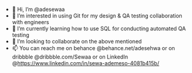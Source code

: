 - 👋 Hi, I’m @adesewaa
- 👀 I’m interested in using Git for my design & QA testing collaboration with engineers
- 🌱 I’m currently learning how to use SQL for conducting automated QA testing
- 💞️ I’m looking to collaborate on the above mentioned
- 📫 You can reach me on behance @behance.net/adesehwa or on dribbble @dribbble.com/Sewaa or on LinkedIn @https://www.linkedin.com/in/sewa-ademeso-4081b415b/

<!---
adesewaa/adesewaa is a ✨ special ✨ repository because its `README.md` (this file) appears on your GitHub profile.
You can click the Preview link to take a look at your changes.
--->
